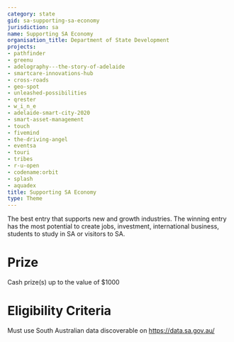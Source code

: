 ```yaml
---
category: state
gid: sa-supporting-sa-economy
jurisdiction: sa
name: Supporting SA Economy
organisation_title: Department of State Development
projects:
- pathfinder
- greenu
- adelography---the-story-of-adelaide
- smartcare-innovations-hub
- cross-roads
- geo-spot
- unleashed-possibilities
- qrester
- w_i_n_e
- adelaide-smart-city-2020
- smart-asset-management
- touch
- fivemind
- the-driving-angel
- eventsa
- touri
- tribes
- r-u-open
- codename:orbit
- splash
- aquadex
title: Supporting SA Economy
type: Theme
---
```


The best entry that supports new and growth industries. The winning entry has the most potential to create jobs, investment, international business, students to study in SA or visitors to SA.

# Prize
Cash prize(s) up to the value of $1000

# Eligibility Criteria
Must use South Australian data discoverable on https://data.sa.gov.au/